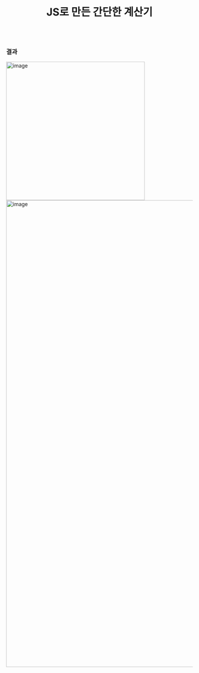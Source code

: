 <div align="center">
  <h1>JS로 만든 간단한 계산기</h1>
</div>

<br/><br/>

<h3>결과</h3>
<img width="374" alt="image" src="https://github.com/yeonguk0201/Common-Calculator/issues/1#issue-2134808031">

<img width="1261" alt="image" src="https://github.com/yeonguk0201/Common-Calculator/issues/2#issue-2134808914">



